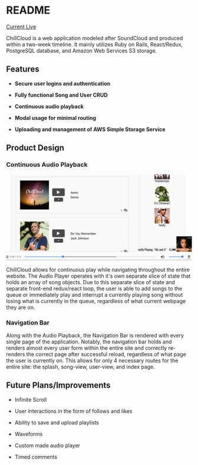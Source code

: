 # README

[Current Live][site]

[site]: chillcloud.herokuapp.com

ChillCloud is a web application modeled after SoundCloud and produced within a two-week timeline. It mainly utilizes Ruby on Rails, React/Redux, PostgreSQL database, and Amazon Web Services S3 storage.

## Features

* __Secure user logins and authentication__

* __Fully functional Song and User CRUD__

* __Continuous audio playback__

* __Modal usage for minimal routing__

* __Uploading and management of AWS Simple Storage Service__

## Product Design

### Continuous Audio Playback

![image of audio playback](app/assets/images/screenshot2.png)


ChillCloud allows for continuous play while navigating throughout the entire website. The Audio Player operates with it's own separate slice of state that holds an array of song objects. Due to this separate slice of state and separate front-end redux/react loop, the user is able to add songs to the queue or immediately play and interrupt a currently playing song without losing what is currently in the queue, regardless of what current webpage they are on.

### Navigation Bar

Along with the Audio Playback, the Navigation Bar is rendered with every single page of the application. Notably, the navigation bar holds and renders almost every user form within the entire site and correctly re-renders the correct page after successful reload, regardless of what page the user is currently on. This allows for only 4 necessary routes for the entire site: the splash, song-view, user-view, and index page.

## Future Plans/Improvements

* Infinite Scroll

* User interactions in the form of follows and likes

* Ability to save and upload playlists

* Waveforms

* Custom made audio player

* Timed comments
